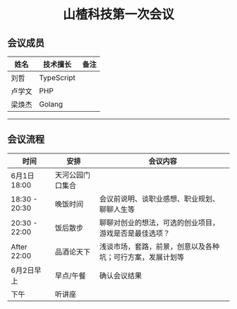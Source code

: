 # <Center>山楂科技第一次会议
## 会议成员
姓名 | 技术擅长 | 备注
-|-|-
刘哲 | TypeScript |
卢学文 | PHP |
梁焕杰 | Golang |
---
## 会议流程
时间 | 安排 | 会议内容
-|-|-
6月1日 18:00|天河公园门口集合|
18:30 - 20:30|晚饭时间|会议前说明、谈职业感想、职业规划、聊聊人生等
20:30 - 22:00|饭后散步|聊聊对创业的想法，可选的创业项目，游戏是否是最佳选项？
After 22:00|品酒论天下|浅谈市场，套路，前景，创意以及各种坑；可行方案，发展计划等
6月2日早上|早点/午餐|确认会议结果
下午 | 听讲座 | 
